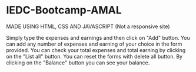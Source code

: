 # IEDC-Bootcamp-AMAL
MADE USING HTML, CSS AND JAVASCRIPT
(Not a responsive site)



Simply type the expenses and earnings and then click on "Add" button. You can add any number of expenses and earning of your choice in the form provided. You can check your total  expenses and total earning by clicking on the "List all" button. You can reset the forms with delete all button. By clicking on the "Balance" button you can see your balance.
